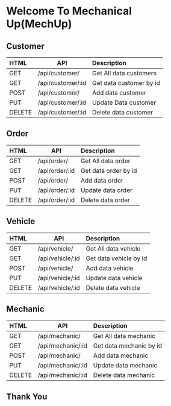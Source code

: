 # Welcome To Mechanical Up(MechUp)


## Customer


| HTML   | API               | Description             |
| :-------- | ------------------- | :------------------------- |
| GET    | /api/customer/    | Get All data customers  |
| GET    | /api/customer/:id | Get data customer by id |
| POST   | /api/customer/    | Add data customer       |
| PUT    | /api/customer/:id | Update Data customer    |
| DELETE | /api/customer/:id | Delete data customer    |


## Order


| HTML   | API            | Description          |
| :-------- | ---------------- | :---------------------- |
| GET    | /api/order/    | Get All data order   |
| GET    | /api/order/:id | Get data order by id |
| POST   | /api/order/    | Add data order       |
| PUT    | /api/order/:id | Update data order    |
| DELETE | /api/order/:id | Delete data order    |


## Vehicle


| HTML| API| Description            |
| :-------- | ------------------ | :------------------------ |
| GET    | /api/vehicle/    | Get All data vehicle   |
| GET    | /api/vehicle/:id | Get data vehicle by id |
| POST   | /api/vehicle/    | Add data vehicle       |
| PUT    | /api/vehicle/:id | Update data vehicle    |
| DELETE | /api/vehicle/:id | Delete data vehicle    |


## Mechanic


| HTML   | API               | Description             |
| :-------- | ------------------- | :------------------------- |
| GET    | /api/mechanic/    | Get All data mechanic   |
| GET    | /api/mechanic/:id | Get data mechanic by id |
| POST   | /api/mechanic/    | Add data mechanic       |
| PUT    | /api/mechanic/:id | Update data mechanic    |
| DELETE | /api/mechanic/:id | Delete data mechanic    |


## Thank You
